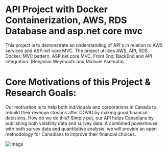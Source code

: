 # API Project with Docker Containerization, AWS, RDS Database and asp.net core mvc
This project is to demonstrate an understanding of API's in relation to AWS services and ASP.net core MVC. The project utilizes AWS, API, RDS, Docker, MVC pattern, ASP.net core MVC. Front End, BackEnd and API Integration. (Benjamin Weymouth and Michael Asemota) 

# Core Motivations of this Project & Research Goals: 

Our motivation is to help both individuals and corporations in Canada to rebuild their revenue streams after COVID by making good financial decisions,
How do we do this? Simply put, our API helps Canadians by publishing both volatility data and survey data. A combined powerhouse: with both survey data and quantitative analysis, we will provide an open methodology for Canadians to improve their financial choices. 

![image](https://user-images.githubusercontent.com/47256041/168874099-9745e2f7-dd5e-414b-b3ab-6b8716de583f.png)

